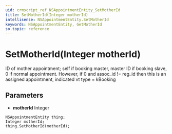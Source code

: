 ```yaml
---
uid: crmscript_ref_NSAppointmentEntity_SetMotherId
title: SetMotherId(Integer motherId)
intellisense: NSAppointmentEntity.SetMotherId
keywords: NSAppointmentEntity, GetMotherId
so.topic: reference
---
```


# SetMotherId(Integer motherId)

ID of mother appointment; self if booking master, master ID if booking slave, 0 if normal appointment. However, if 0 and assoc_id != reg_id then this is an assigned appointment, indicated vt type = kBooking

## Parameters

* **motherId** Integer

```crmscript
NSAppointmentEntity thing;
Integer motherId;
thing.SetMotherId(motherId);
```

